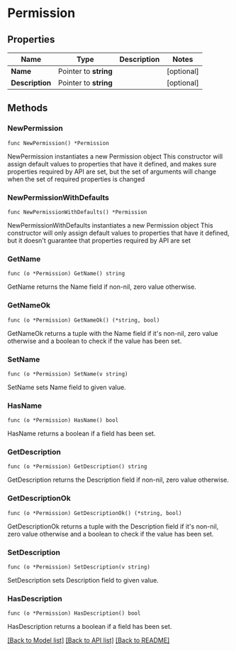 # Permission

## Properties

Name | Type | Description | Notes
------------ | ------------- | ------------- | -------------
**Name** | Pointer to **string** |  | [optional] 
**Description** | Pointer to **string** |  | [optional] 

## Methods

### NewPermission

`func NewPermission() *Permission`

NewPermission instantiates a new Permission object
This constructor will assign default values to properties that have it defined,
and makes sure properties required by API are set, but the set of arguments
will change when the set of required properties is changed

### NewPermissionWithDefaults

`func NewPermissionWithDefaults() *Permission`

NewPermissionWithDefaults instantiates a new Permission object
This constructor will only assign default values to properties that have it defined,
but it doesn't guarantee that properties required by API are set

### GetName

`func (o *Permission) GetName() string`

GetName returns the Name field if non-nil, zero value otherwise.

### GetNameOk

`func (o *Permission) GetNameOk() (*string, bool)`

GetNameOk returns a tuple with the Name field if it's non-nil, zero value otherwise
and a boolean to check if the value has been set.

### SetName

`func (o *Permission) SetName(v string)`

SetName sets Name field to given value.

### HasName

`func (o *Permission) HasName() bool`

HasName returns a boolean if a field has been set.

### GetDescription

`func (o *Permission) GetDescription() string`

GetDescription returns the Description field if non-nil, zero value otherwise.

### GetDescriptionOk

`func (o *Permission) GetDescriptionOk() (*string, bool)`

GetDescriptionOk returns a tuple with the Description field if it's non-nil, zero value otherwise
and a boolean to check if the value has been set.

### SetDescription

`func (o *Permission) SetDescription(v string)`

SetDescription sets Description field to given value.

### HasDescription

`func (o *Permission) HasDescription() bool`

HasDescription returns a boolean if a field has been set.


[[Back to Model list]](../README.md#documentation-for-models) [[Back to API list]](../README.md#documentation-for-api-endpoints) [[Back to README]](../README.md)


